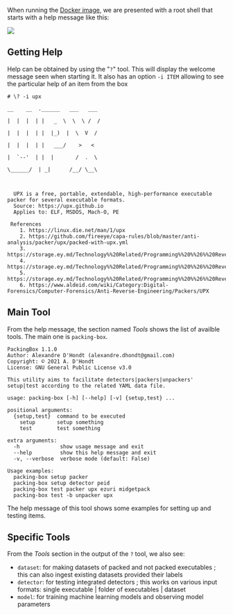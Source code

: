When running the [Docker image](index.html#run), we are presented with a root shell that starts with a help message like this:

![](https://raw.githubusercontent.com/dhondta/docker-packing-box/main/docs/screenshot.png)

## Getting Help

Help can be obtained by using the "`?`" tool. This will display the welcome message seen when starting it. It also has an option `-i ITEM` allowing to see the particular help of an item from the box

```session
# \? -i upx
                                                                                           __    __  .______   ___   ___
                                                                                          |  |  |  | |   _  \  \  \ /  /
                                                                                          |  |  |  | |  |_)  |  \  V  /
                                                                                          |  |  |  | |   ___/    >   <
                                                                                          |  `--'  | |  |       /  .  \
                                                                                           \______/  | _|      /__/ \__\



  UPX is a free, portable, extendable, high-performance executable packer for several executable formats.
  Source: https://upx.github.io
  Applies to: ELF, MSDOS, Mach-O, PE

 References
    1. https://linux.die.net/man/1/upx
    2. https://github.com/fireeye/capa-rules/blob/master/anti-analysis/packer/upx/packed-with-upx.yml
    3. https://storage.ey.md/Technology%%20Related/Programming%%20%%26%%20Reversing/Tuts4You%%20Collection/UnPackMe%%20Collection/PE32/UPX%%201.25.rar
    4. https://storage.ey.md/Technology%%20Related/Programming%%20%%26%%20Reversing/Tuts4You%%20Collection/UnPackMe%%20Collection/PE32/UPX%%203.04.rar
    5. https://storage.ey.md/Technology%%20Related/Programming%%20%%26%%20Reversing/Tuts4You%%20Collection/Unpacking%%20Tutorials/UPX%%20%%28Unpacking%%29.rar
    6. https://www.aldeid.com/wiki/Category:Digital-Forensics/Computer-Forensics/Anti-Reverse-Engineering/Packers/UPX

```

## Main Tool

From the help message, the section named *Tools* shows the list of availble tools. The main one is `packing-box`.

```session
PackingBox 1.1.0
Author: Alexandre D'Hondt (alexandre.dhondt@gmail.com)
Copyright: © 2021 A. D'Hondt
License: GNU General Public License v3.0

This utility aims to facilitate detectors|packers|unpackers' setup|test according to the related YAML data file.

usage: packing-box [-h] [--help] [-v] {setup,test} ...

positional arguments:
  {setup,test}  command to be executed
    setup       setup something
    test        test something

extra arguments:
  -h             show usage message and exit
  --help         show this help message and exit
  -v, --verbose  verbose mode (default: False)

Usage examples:
  packing-box setup packer
  packing-box setup detector peid
  packing-box test packer upx ezuri midgetpack
  packing-box test -b unpacker upx

```

The help message of this tool shows some examples for setting up and testing items.

## Specific Tools

From the *Tools* section in the output of the `?` tool, we also see:

- `dataset`: for making datasets of packed and not packed executables ; this can also ingest existing datasets provided their labels
- `detector`: for testing integrated detectors ; this works on various input formats: single executable | folder of executables | dataset
- `model`: for training machine learning models and observing model parameters
